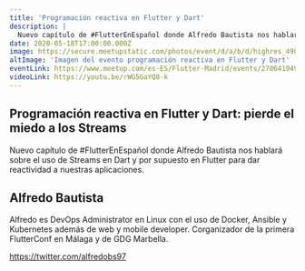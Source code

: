 ```yaml
---
title: 'Programación reactiva en Flutter y Dart'
description: |
  Nuevo capítulo de #FlutterEnEspañol donde Alfredo Bautista nos hablará sobre el uso de Streams en Dart y en Flutter para dar reactividad a nuestras aplicaciones.
date: 2020-05-18T17:00:00.000Z
image: https://secure.meetupstatic.com/photos/event/d/a/b/d/highres_490435997.jpeg
altImage: 'Imagen del evento programación reactiva en Flutter y Dart'
eventLink: https://www.meetup.com/es-ES/Flutter-Madrid/events/270641949/
videoLink: https://youtu.be/rWG5GaYQ8-k
---
```


## Programación reactiva en Flutter y Dart: pierde el miedo a los Streams

Nuevo capítulo de #FlutterEnEspañol donde Alfredo Bautista nos hablará sobre el uso de Streams en Dart y por supuesto en Flutter para dar reactividad a nuestras aplicaciones.

## Alfredo Bautista

Alfredo es DevOps Administrator en Linux con el uso de Docker, Ansible y Kubernetes además de web y mobile developer. Corganizador de la primera FlutterConf en Málaga y de GDG Marbella.

https://twitter.com/alfredobs97
